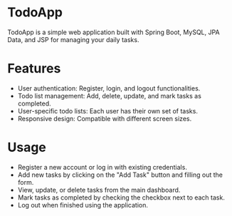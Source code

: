 # TodoApp
TodoApp is a simple web application built with Spring Boot, MySQL, JPA Data, and JSP for managing your daily tasks.

# Features
* User authentication: Register, login, and logout functionalities.
* Todo list management: Add, delete, update, and mark tasks as completed.
* User-specific todo lists: Each user has their own set of tasks.
* Responsive design: Compatible with different screen sizes.

# Usage
* Register a new account or log in with existing credentials.
* Add new tasks by clicking on the "Add Task" button and filling out the form.
* View, update, or delete tasks from the main dashboard.
* Mark tasks as completed by checking the checkbox next to each task.
* Log out when finished using the application.
